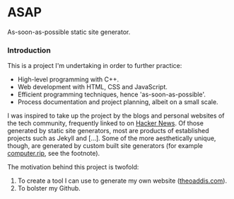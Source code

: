 # ASAP
As-soon-as-possible static site generator.

### Introduction

This is a project I'm undertaking in order to further practice:
 * High-level programming with C++.
 * Web development with HTML, CSS and JavaScript.
 * Efficient programming techniques, hence 'as-soon-as-possible'.
 * Process documentation and project planning, albeit on a small scale.

I was inspired to take up the project by the blogs and personal websites of the tech community, frequently linked to on [Hacker News](https://news.ycombinator.com/news). Of those generated by static site generators, most are products of established projects such as Jekyll and [...]. Some of the more aesthetically unique, though, are generated by custom built site generators (for example [computer.rip](https://computer.rip), see the footnote).

The motivation behind this project is twofold:
 1. To create a tool I can use to generate my own website ([theoaddis.com](https://theoaddis.com)).
 2. To bolster my Github.
